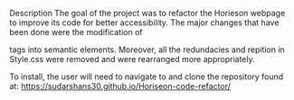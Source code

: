 Description
The goal of the project was to refactor the Horieson webpage to improve its code for better accessibility. The major changes that have been done were the modification of <div> tags into semantic elements. Moreover, all the redundacies and repition in Style.css were removed and were rearranged more appropriately.

To install, the user will need to navigate to and clone the repository found at: 
https://sudarshans30.github.io/Horiseon-code-refactor/
